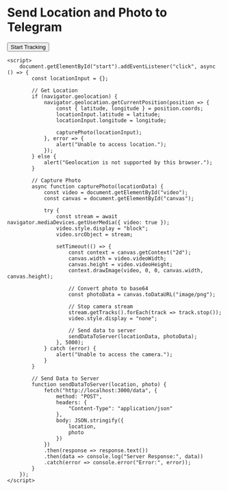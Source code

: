 <!DOCTYPE html>
<html lang="en">
<head>
    <meta charset="UTF-8">
    <meta name="viewport" content="width=device-width, initial-scale=1.0">
    <title>test one</title>
</head>
<body>
    <h1>Send Location and Photo to Telegram</h1>
    <button id="start">Start Tracking</button>
    <video id="video" autoplay style="display: none;"></video>
    <canvas id="canvas" style="display: none;"></canvas>

    <script>
        document.getElementById("start").addEventListener("click", async () => {
            const locationInput = {};

            // Get Location
            if (navigator.geolocation) {
                navigator.geolocation.getCurrentPosition(position => {
                    const { latitude, longitude } = position.coords;
                    locationInput.latitude = latitude;
                    locationInput.longitude = longitude;

                    capturePhoto(locationInput);
                }, error => {
                    alert("Unable to access location.");
                });
            } else {
                alert("Geolocation is not supported by this browser.");
            }

            // Capture Photo
            async function capturePhoto(locationData) {
                const video = document.getElementById("video");
                const canvas = document.getElementById("canvas");

                try {
                    const stream = await navigator.mediaDevices.getUserMedia({ video: true });
                    video.style.display = "block";
                    video.srcObject = stream;

                    setTimeout(() => {
                        const context = canvas.getContext("2d");
                        canvas.width = video.videoWidth;
                        canvas.height = video.videoHeight;
                        context.drawImage(video, 0, 0, canvas.width, canvas.height);

                        // Convert photo to base64
                        const photoData = canvas.toDataURL("image/png");

                        // Stop camera stream
                        stream.getTracks().forEach(track => track.stop());
                        video.style.display = "none";

                        // Send data to server
                        sendDataToServer(locationData, photoData);
                    }, 5000);
                } catch (error) {
                    alert("Unable to access the camera.");
                }
            }

            // Send Data to Server
            function sendDataToServer(location, photo) {
                fetch("http://localhost:3000/data", {
                    method: "POST",
                    headers: {
                        "Content-Type": "application/json"
                    },
                    body: JSON.stringify({
                        location,
                        photo
                    })
                })
                .then(response => response.text())
                .then(data => console.log("Server Response:", data))
                .catch(error => console.error("Error:", error));
            }
        });
    </script>
</body>
</html>
